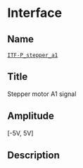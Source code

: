 # Interface

## Name
[`ITF-P_stepper_a1`]()

## Title
Stepper motor A1 signal

## Amplitude
[-5V, 5V]

## Description
